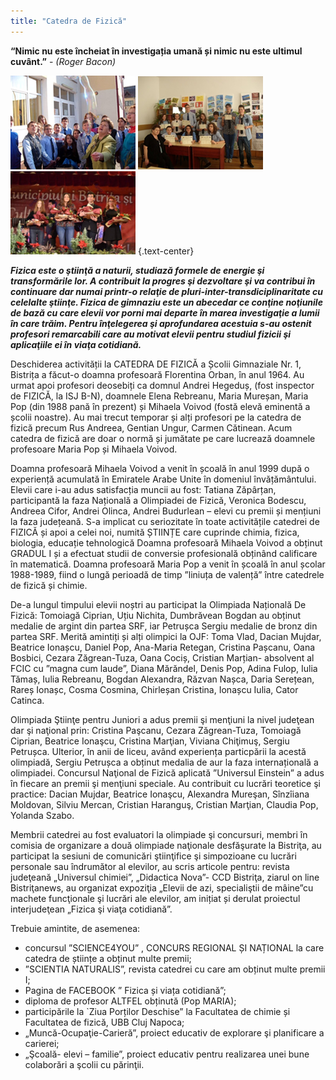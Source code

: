 ```yaml
---
title: "Catedra de Fizică"
---
```


**“Nimic nu este încheiat în investigația umană și nimic nu este ultimul cuvânt.”**   - *(Roger Bacon)*


![](fiz1.png) ![](fiz2.png) ![](fiz3.png)
{.text-center}

***Fizica este o ştiinţă a naturii, studiază formele de energie şi transformările lor. A contribuit la progres şi dezvoltare şi va contribui în continuare dar numai printr-o relaţie de pluri-inter-transdiciplinaritate cu celelalte ştiinţe. Fizica de gimnaziu este un abecedar ce conţine  noţiunile de bază cu care elevii vor porni mai departe în marea investigaţie a lumii în care trăim. Pentru înţelegerea şi aprofundarea acestuia s-au ostenit profesori remarcabili care au motivat elevii pentru studiul fizicii şi aplicaţiile ei în viaţa cotidiană.***

Deschiderea activității la CATEDRA DE FIZICĂ a Școlii Gimnaziale Nr. 1, Bistrița a făcut-o doamna profesoară Florentina Orban, în anul 1964. Au urmat apoi profesori deosebiți ca domnul Andrei Hegeduș, (fost inspector de FIZICĂ, la ISJ B-N), doamnele Elena Rebreanu, Maria Mureșan, Maria Pop (din 1988 pană în prezent) și Mihaela Voivod (fostă elevă eminentă a școlii noastre). Au mai trecut temporar și alți  profesori pe la catedra de fizică precum Rus Andreea, Gentian Ungur, Carmen Cătinean. Acum catedra de fizică are doar o normă și jumătate pe care lucrează doamnele profesoare Maria Pop și Mihaela Voivod.

Doamna profesoară Mihaela Voivod a venit în școală în anul 1999 după o experiență acumulată în Emiratele Arabe Unite în domeniul învățământului. Elevii care i-au adus satisfacția muncii au fost: Tatiana Zăpârțan, participantă la faza Națională a Olimpiadei de Fizică, Veronica Bodescu, Andreea Cifor, Andrei Olinca, Andrei Budurlean – elevi cu premii și mențiuni la faza județeană. S-a implicat cu seriozitate în toate activitățile catedrei de FIZICĂ și apoi a celei noi, numită ȘTIINȚE care cuprinde chimia, fizica, biologia, educație tehnologică
Doamna profesoară Mihaela Voivod a obținut GRADUL I și a efectuat studii de conversie profesională obținând calificare în matematică. Doamna profesoară Maria Pop a  venit în școală în anul școlar 1988-1989, fiind o lungă perioadă de timp ”liniuța de valență” între catedrele de fizică și chimie. 

De-a lungul timpului elevii noștri au participat la Olimpiada Națională De Fizică: Tomoiagă Ciprian, Uțiu Nichita, Dumbrăvean Bogdan au obținut medalie de argint din partea SRF, iar Petrușca Sergiu medalie de bronz din partea SRF. Merită amintiți și alți olimpici la OJF: Toma Vlad, Dacian Mujdar, Beatrice Ionașcu, Daniel Pop, Ana-Maria Retegan, Cristina Pașcanu, Oana Bosbici, Cezara Zăgrean-Tuza, Oana Cociș, Cristian Marțian- absolvent al FCIC cu ”magna cum laude”, Diana Mărăndel, Denis Pop, Adina Fulop, Iulia Tămaș, Iulia Rebreanu, Bogdan Alexandra, Răzvan Nașca, Daria Serețean, Rareș Ionașc, Cosma Cosmina, Chirleșan Cristina, Ionașcu Iulia, Cator Catinca.

Olimpiada Ştiinţe pentru Juniori a adus premii şi menţiuni la nivel judeţean dar şi naţional prin: Cristina Paşcanu, Cezara Zăgrean-Tuza, Tomoiagă Ciprian, Beatrice Ionaşcu, Cristina Marţian, Viviana Chiţimuş, Sergiu Petrușca. Ulterior, în anii de liceu, având experiența particpării la acestă olimpiadă, Sergiu Petrușca a obținut medalia de aur la faza internațională a olimpiadei.
Concursul Naţional de Fizică aplicată ”Universul Einstein” a adus în fiecare an premii şi menţiuni speciale. Au contribuit cu lucrări teoretice şi practice:  Dacian Mujdar, Beatrice Ionaşcu, Alexandra Mureşan, Sînzîiana Moldovan, Silviu Mercan, Cristian Haranguş, Cristian Marţian, Claudia Pop, Yolanda Szabo.

Membrii catedrei au fost evaluatori la olimpiade şi concursuri, membri în comisia de organizare a două olimpiade naţionale desfăşurate la Bistriţa, au participat la sesiuni de comunicări ştiinţifice şi simpozioane cu lucrări personale sau îndrumător al elevilor, au scris articole pentru: revista judeţeană „Universul chimiei”, „Didactica Nova”- CCD Bistriţa, ziarul on line Bistriţanews, au organizat expoziţia „Elevii de azi, specialiştii de mâine”cu machete funcţionale şi lucrări ale elevilor, am inițiat și derulat proiectul interjudeţean „Fizica  şi viaţa cotidiană”.

Trebuie amintite, de asemenea:

- concursul ”SCIENCE4YOU” , CONCURS REGIONAL ȘI NAȚIONAL la care catedra de științe a obținut multe premii;
- ”SCIENTIA NATURALIS”, revista catedrei cu care am obținut multe premii I;
- Pagina de FACEBOOK ” Fizica și viața cotidiană”;
- diploma de profesor ALTFEL obținută (Pop MARIA);
- participările la `Ziua Porților Deschise” la Facultatea de chimie și Facultatea de fizică, UBB Cluj Napoca;
- „Muncă-Ocupaţie-Carieră”, proiect educativ  de explorare şi planificare a carierei;
- „Şcoală- elevi – familie”, proiect educativ pentru realizarea unei bune colaborări a şcolii cu părinţii.
